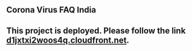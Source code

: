 ## Corona Virus FAQ India

## This project is deployed. Please follow the link [d1jxtxi2woos4q.cloudfront.net](https://d1jxtxi2woos4q.cloudfront.net/).
